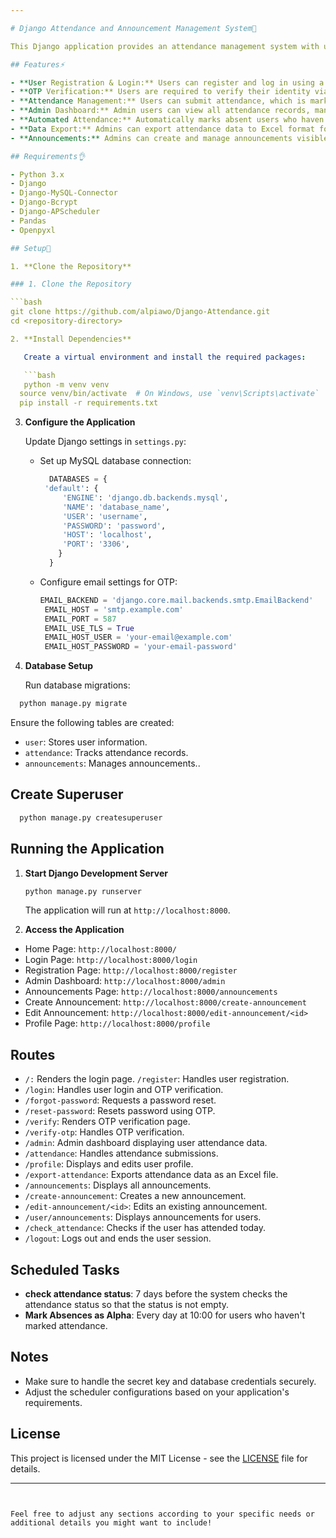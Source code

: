```yaml
---

# Django Attendance and Announcement Management System📃

This Django application provides an attendance management system with user and admin functionalities. It includes features for user registration, login, OTP verification, attendance tracking, announcement management, and more.

## Features⚡

- **User Registration & Login:** Users can register and log in using a secure system with hashed passwords.
- **OTP Verification:** Users are required to verify their identity via a One-Time Password (OTP) sent to their email.
- **Attendance Management:** Users can submit attendance, which is marked as late, absent (alpha), or on time based on the submission time.
- **Admin Dashboard:** Admin users can view all attendance records, manage user profiles, and create/edit announcements.
- **Automated Attendance:** Automatically marks absent users who haven't submitted attendance by a set time.
- **Data Export:** Admins can export attendance data to Excel format for record-keeping.
- **Announcements:** Admins can create and manage announcements visible to users.

## Requirements👌

- Python 3.x
- Django
- Django-MySQL-Connector
- Django-Bcrypt
- Django-APScheduler
- Pandas
- Openpyxl

## Setup🚀

1. **Clone the Repository**

### 1. Clone the Repository

```bash
git clone https://github.com/alpiawo/Django-Attendance.git
cd <repository-directory>

2. **Install Dependencies**

   Create a virtual environment and install the required packages:

   ```bash
   python -m venv venv
  source venv/bin/activate  # On Windows, use `venv\Scripts\activate`
  pip install -r requirements.txt
   ```

3. **Configure the Application**

   Update Django settings in `settings.py`:

   - Set up MySQL database connection:
     ```python
       DATABASES = {
      'default': {
          'ENGINE': 'django.db.backends.mysql',
          'NAME': 'database_name',
          'USER': 'username',
          'PASSWORD': 'password',
          'HOST': 'localhost',
          'PORT': '3306',
         }
       }
     ```

   - Configure email settings for OTP:
     ```python
     EMAIL_BACKEND = 'django.core.mail.backends.smtp.EmailBackend'
      EMAIL_HOST = 'smtp.example.com'
      EMAIL_PORT = 587
      EMAIL_USE_TLS = True
      EMAIL_HOST_USER = 'your-email@example.com'
      EMAIL_HOST_PASSWORD = 'your-email-password'
     ```

4. **Database Setup**

   Run database migrations:

  ```python
    python manage.py migrate
  ```

   Ensure the following tables are created:

  - `user`: Stores user information.
  - `attendance`: Tracks attendance records.
  - `announcements`: Manages announcements..

## Create Superuser

```bash
  python manage.py createsuperuser
```

## Running the Application

1. **Start Django Development Server**

   ```bash
   python manage.py runserver
   ```

   The application will run at `http://localhost:8000`.

2. **Access the Application**

  - Home Page: `http://localhost:8000/`
  - Login Page: `http://localhost:8000/login`
  - Registration Page: `http://localhost:8000/register`
  - Admin Dashboard: `http://localhost:8000/admin`
  - Announcements Page: `http://localhost:8000/announcements`
  - Create Announcement: `http://localhost:8000/create-announcement`
  - Edit Announcement: `http://localhost:8000/edit-announcement/<id>`
  - Profile Page: `http://localhost:8000/profile`

## Routes

- `/:` Renders the login page.
 `/register`: Handles user registration.
- `/login`: Handles user login and OTP verification.
- `/forgot-password`: Requests a password reset.
- `/reset-password`: Resets password using OTP.
- `/verify`: Renders OTP verification page.
- `/verify-otp`: Handles OTP verification.
- `/admin`: Admin dashboard displaying user attendance data.
- `/attendance`: Handles attendance submissions.
- `/profile`: Displays and edits user profile.
- `/export-attendance`: Exports attendance data as an Excel file.
- `/announcements`: Displays all announcements.
- `/create-announcement`: Creates a new announcement.
- `/edit-announcement/<id>`: Edits an existing announcement.
- `/user/announcements`: Displays announcements for users.
- `/check_attendance`: Checks if the user has attended today.
- `/logout`: Logs out and ends the user session.

## Scheduled Tasks

- **check attendance status**: 7 days before the system checks the attendance status so that the status is not empty.
- **Mark Absences as Alpha**: Every day at 10:00 for users who haven't marked attendance.

## Notes

- Make sure to handle the secret key and database credentials securely.
- Adjust the scheduler configurations based on your application's requirements.

## License

This project is licensed under the MIT License - see the [LICENSE](LICENSE) file for details.

---
```


Feel free to adjust any sections according to your specific needs or additional details you might want to include!

